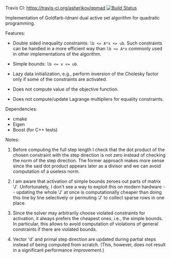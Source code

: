 Travis CI: https://travis-ci.org/asherikov/qpmad [![Build Status](https://travis-ci.org/asherikov/qpmad.svg?branch=master)](https://travis-ci.org/asherikov/qpmad)

Implementation of Goldfarb-Idnani dual active set algorithm for quadratic
programming.


Features:
- Double sided inequality constraints: `lb <= A*x <= ub`. Such constraints
  can be handled in a more efficient way than `lb <= A*x` commonly used in
  other implementations of the algorithm.

- Simple bounds: `lb <= x <= ub`.

- Lazy data initialization, e.g., perform inversion of the Cholesky factor
  only if some of the constraints are activated.

- Does not compute value of the objective function.

- Does not compute/update Lagrange multipliers for equality constraints.


Dependencies:

- cmake
- Eigen
- Boost (for C++ tests)


Notes:

1. Before computing the full step length I check that the dot product of the
chosen constraint with the step direction is not zero instead of checking the
norm of the step direction. The former approach makes more sense since the said
dot product appears later as a divisor and we can avoid computation of a
useless norm.

2. I am aware that activation of simple bounds zeroes out parts of matrix 'J'.
Unfortunately, I don't see a way to exploit this on modern hardware -- updating
the whole 'J' at once is computationally cheaper than doing this line by line
selectively or permuting 'J' to collect sparse rows in one place.

3. Since the solver may arbitrarily choose violated constraints for activation,
it always prefers the cheapest ones, i.e., the simple bounds. In particular,
this allows to avoid computation of violations of general constraints if there
are violated bounds.

4. Vector 'd' and primal step direction are updated during partial steps
instead of being computed from scratch. (This, however, does not result in a
significant performance improvement.)
